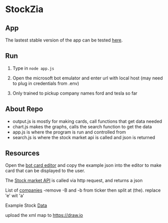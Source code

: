 # StockZia

## App
The lastest stable version of the app can be tested [here](https://webchat.botframework.com/embed/StockBro?s=cl1X6EqYpG8.cwA.Ch0.ccequknZJSzEVkIKbNfH3bmeWzYE7gLki4BXRQEnwv8).

## Run 

1. Type in `node app.js`

2. Open the microsoft bot emulator and enter url with local host (may need to plug in credentials from .env)

3. Only trained to pickup company names ford and tesla so far

## About Repo

* output.js is mostly for making cards, call functions that get data needed
* chart.js makes the graphs, calls the search function to get the data
* app.js is where the program is run and controlled from
* search.js is where the stock market api is called and json is returned

## Resources

Open the [bot card editor](http://adaptivecards.io/visualizer/index.html?hostApp=Facebook%20(Bot%20Framework)) and copy the example json into the editor to make card that can be displayed to the user.


The [Stock market API](https://iextrading.com/developer/docs/#batch-requests) is called via http request, and returns a json

List of [companies](https://api.iextrading.com/1.0/ref-data/symbols)
-remove -B and -b from ticker then split at (the). replace 'e' wit 'a'

Example Stock [Data](https://api.iextrading.com/1.0/stock/aap/batch?types=company,logo,quote,stats,financials,news,chart,earnings)

upload the xml map to https://draw.io
